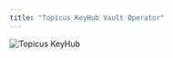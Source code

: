 ```yaml
---
title: "Topicus KeyHub Vault Operator"
---
```


![Topicus KeyHub](/keyhub-vault-operator/assets/keyhub.png)



